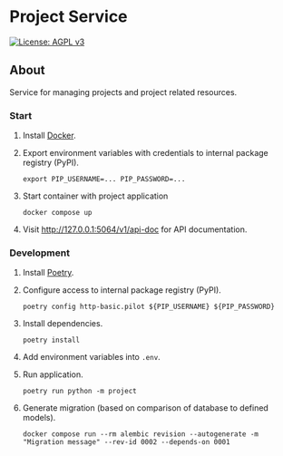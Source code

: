 # Project Service

[![License: AGPL v3](https://img.shields.io/badge/License-AGPL_v3-blue.svg?style=for-the-badge)](https://www.gnu.org/licenses/agpl-3.0)

## About

Service for managing projects and project related resources.

### Start

1. Install [Docker](https://www.docker.com/get-started/).
2. Export environment variables with credentials to internal package registry (PyPI).

       export PIP_USERNAME=... PIP_PASSWORD=...

3. Start container with project application

       docker compose up

4. Visit http://127.0.0.1:5064/v1/api-doc for API documentation.

### Development

1. Install [Poetry](https://python-poetry.org/docs/#installation).
2. Configure access to internal package registry (PyPI).

       poetry config http-basic.pilot ${PIP_USERNAME} ${PIP_PASSWORD}

3. Install dependencies.

       poetry install

4. Add environment variables into `.env`.
5. Run application.

       poetry run python -m project

6. Generate migration (based on comparison of database to defined models).

       docker compose run --rm alembic revision --autogenerate -m "Migration message" --rev-id 0002 --depends-on 0001
